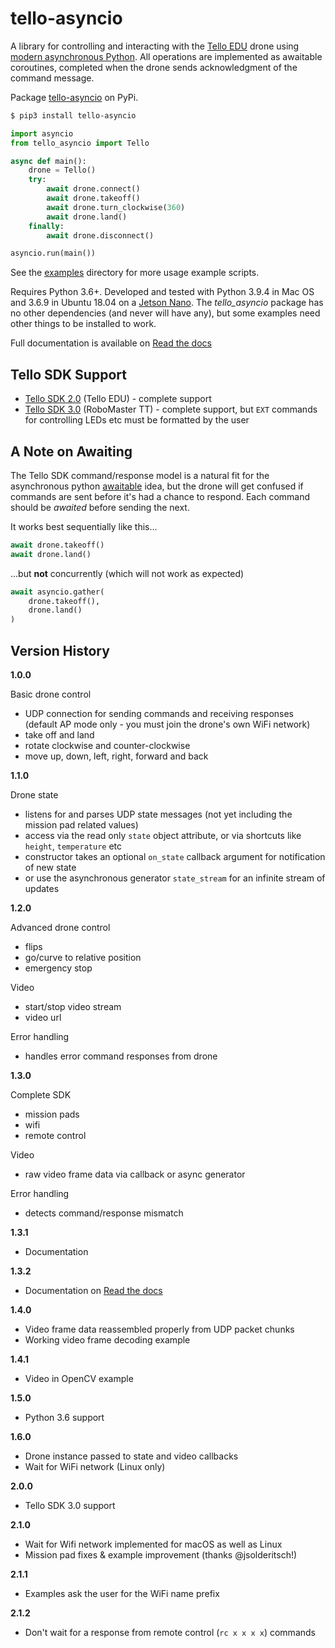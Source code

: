 # tello-asyncio

A library for controlling and interacting with the [Tello EDU](https://www.ryzerobotics.com/tello-edu) drone using [modern asynchronous Python](https://docs.python.org/3/library/asyncio.html).  All operations are implemented as awaitable coroutines, completed when the drone sends acknowledgment of the command message.

Package [tello-asyncio](https://pypi.org/project/tello-asyncio/) on PyPi. 

``` bash
$ pip3 install tello-asyncio
```

``` python
import asyncio
from tello_asyncio import Tello

async def main():
    drone = Tello()
    try:
        await drone.connect()
        await drone.takeoff()
        await drone.turn_clockwise(360)
        await drone.land()
    finally:
        await drone.disconnect()

asyncio.run(main())
```

See the [examples](examples) directory for more usage example scripts.

Requires Python 3.6+. Developed and tested with Python 3.9.4 in Mac OS and 3.6.9 in Ubuntu 18.04 on a [Jetson Nano](https://developer.nvidia.com/embedded/jetson-nano-developer-kit).  The *tello_asyncio* package has no other dependencies (and never will have any), but some examples need other things to be installed to work.

Full documentation is available on [Read the docs](https://tello-asyncio.readthedocs.io/en/latest/)

## Tello SDK Support

* [Tello SDK 2.0](https://dl-cdn.ryzerobotics.com/downloads/Tello/Tello%20SDK%202.0%20User%20Guide.pdf) (Tello EDU) - complete support
* [Tello SDK 3.0](https://dl.djicdn.com/downloads/RoboMaster+TT/Tello_SDK_3.0_User_Guide_en.pdf) (RoboMaster TT) - complete support, but `EXT` commands for controlling LEDs etc must be formatted by the user

## A Note on Awaiting

The Tello SDK command/response model is a natural fit for the asynchronous python [awaitable](https://docs.python.org/3/library/asyncio-task.html#awaitables) idea, but the drone will get confused if commands are sent before it's had a chance to respond. Each command should be *awaited* before sending the next.

It works best sequentially like this... 

``` python
await drone.takeoff()
await drone.land()
```
...but **not** concurrently (which will not work as expected)
``` python 
await asyncio.gather(
    drone.takeoff(), 
    drone.land()
)
```

## Version History

**1.0.0**

Basic drone control
- UDP connection for sending commands and receiving responses (default AP mode only - you must join the drone's own WiFi network)
- take off and land
- rotate clockwise and counter-clockwise
- move up, down, left, right, forward and back

**1.1.0**

Drone state
- listens for and parses UDP state messages (not yet including the mission pad related values)
- access via the read only `state` object attribute, or via shortcuts like `height`, `temperature` etc
- constructor takes an optional `on_state` callback argument for notification of new state
- or use the asynchronous generator `state_stream` for an infinite stream of updates  

**1.2.0**

Advanced drone control
- flips
- go/curve to relative position
- emergency stop

Video
- start/stop video stream
- video url

Error handling
- handles error command responses from drone

**1.3.0**

Complete SDK
- mission pads
- wifi
- remote control

Video
- raw video frame data via callback or async generator

Error handling
- detects command/response mismatch

**1.3.1**

- Documentation

**1.3.2**

- Documentation on [Read the docs](https://tello-asyncio.readthedocs.io/en/latest/)

**1.4.0**

- Video frame data reassembled properly from UDP packet chunks 
- Working video frame decoding example

**1.4.1**

- Video in OpenCV example

**1.5.0**

- Python 3.6 support 

**1.6.0**

- Drone instance passed to state and video callbacks
- Wait for WiFi network (Linux only)

**2.0.0**

- Tello SDK 3.0 support

**2.1.0**

- Wait for Wifi network implemented for macOS as well as Linux
- Mission pad fixes & example improvement (thanks @jsolderitsch!)

**2.1.1**

- Examples ask the user for the WiFi name prefix

**2.1.2**

- Don't wait for a response from remote control (`rc x x x x`) commands
 


